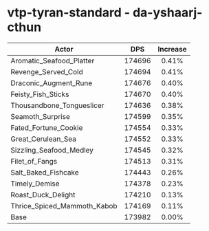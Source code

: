 # vtp-tyran-standard - da-yshaarj-cthun
| Actor | DPS | Increase |
|---|:---:|:---:|
|Aromatic_Seafood_Platter|174696|0.41%|
|Revenge_Served_Cold|174694|0.41%|
|Draconic_Augment_Rune|174676|0.40%|
|Feisty_Fish_Sticks|174670|0.40%|
|Thousandbone_Tongueslicer|174636|0.38%|
|Seamoth_Surprise|174599|0.35%|
|Fated_Fortune_Cookie|174554|0.33%|
|Great_Cerulean_Sea|174552|0.33%|
|Sizzling_Seafood_Medley|174545|0.32%|
|Filet_of_Fangs|174513|0.31%|
|Salt_Baked_Fishcake|174443|0.26%|
|Timely_Demise|174378|0.23%|
|Roast_Duck_Delight|174210|0.13%|
|Thrice_Spiced_Mammoth_Kabob|174169|0.11%|
|Base|173982|0.00%|
